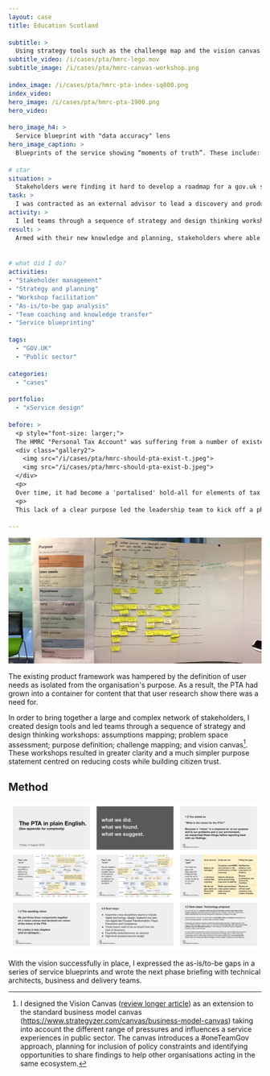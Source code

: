```yaml
---
layout: case
title: Education Scotland

subtitle: >
  Using strategy tools such as the challenge map and the vision canvas to guide stakeholders towards a coherent product vision and a costed roadmap of next steps.
subtitle_video: /i/cases/pta/hmrc-lego.mov
subtitle_image: /i/cases/pta/hmrc-canvas-workshop.png

index_image: /i/cases/pta/hmrc-pta-index-sq800.png
index_video:
hero_image: /i/cases/pta/hmrc-pta-1900.png
hero_video:

hero_image_h4: >
  Service blueprint with "data accuracy" lens
hero_image_caption: >
  Blueprints of the service showing “moments of truth”. These include: Registration for alerts will avoid call-centre interactions; Reduced data errors will avoid triggering notification letters and ensuing support calls. The red-and-green bar at the bottom is the "lens" that shows data accuracy over time.

# star
situation: >
  Stakeholders were finding it hard to develop a roadmap for a gov.uk service as there was no foundational vision in place.
task: >
  I was contracted as an external advisor to lead a discovery and produce recommendations.
activity: >
  I led teams through a sequence of strategy and design thinking workshops. I brought teams together to co-design their possible futures and working in partnership with policy and delivery stakeholders, I produced documented recommendations.
result: >
  Armed with their new knowledge and planning, stakeholders where able to plan and win budget for the next year's programme of continual improvement. 


# what did I do?
activities:
- "Stakeholder management"
- "Strategy and planning"
- "Workshop facilitation"
- "As-is/to-be gap analysis"
- "Team coaching and knowledge transfer"
- "Service blueprinting"

tags: 
  - "GOV.UK"
  - "Public sector"

categories:
  - "cases"

portfolio:
  - "xService design"

before: >
  <p style="font-size: larger;">
  The HMRC "Personal Tax Account" was suffering from a number of existential challenges. Owners and service managers could not identify exactly what problems the service was designed and built to solve, nor could they pinpoint any specific needs it addressed.</p>
  <div class="gallery2">
    <img src="/i/cases/pta/hmrc-should-pta-exist-t.jpeg">
    <img src="/i/cases/pta/hmrc-should-pta-exist-b.jpeg">
  </div>
  <p>
  Over time, it had become a 'portalised' hold-all for elements of tax code communications; PAYE; and pensions information display.</p>
  <p>
  This lack of a clear purpose led the leadership team to kick off a phase of visioning work and I was contracted as an external advisor to lead this exploration and produce recommendations.</p>

---
```


<!-- content variable starts with "After" -->

![Existing product framework](/i/cases/pta/as-is-product.jpeg)
<p class="imagecaption">The existing product framework was hampered by the definition of user needs as isolated from the organisation's purpose. As a result, the PTA had grown into a container for content that that user research show there was a need for.</p>

In order to bring together a large and complex network of stakeholders, I created design tools and led teams through a sequence of strategy and design thinking workshops: assumptions mapping; problem space assessment; purpose definition; challenge mapping; and vision canvas[^1]. These workshops resulted in greater clarity and a much simpler purpose statement centred on reducing costs while building citizen trust.

## Method



![Some slides from the synthesis report](/i/cases/pta/findings-deck.png)


With the vision successfully in place, I expressed the as-is/to-be gaps in a series of service blueprints and wrote the next phase briefing with technical architects, business and delivery teams.




[^1]: I designed the Vision Canvas ([review longer article](https://goodlookslikethis.com/vision-canvas-workshops.html)) as an extension to the standard business model canvas (https://www.strategyzer.com/canvas/business-model-canvas) taking into account the different range of pressures and influences a service experiences in public sector. The canvas introduces a #oneTeamGov approach, planning for inclusion of policy constraints and identifying opportunities to share findings to help other organisations acting in the same ecosystem.

